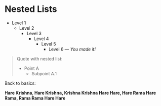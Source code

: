 # Nested Lists

- Level 1
  - Level 2
    - Level 3
      - Level 4
        - Level 5
          - Level 6 — _You made it!_

> Quote with nested list:
>
> - Point A
>   - Subpoint A.1

Back to basics:

**Hare Krishna, Hare Krishna, Krishna Krishna Hare Hare, Hare Rama Hare Rama, Rama Rama Hare Hare**
